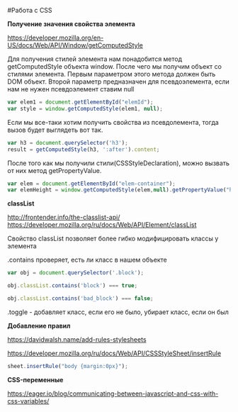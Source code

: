 #Работа с CSS

**Получение значения свойства элемента**

https://developer.mozilla.org/en-US/docs/Web/API/Window/getComputedStyle

Для получения стилей элемента нам понадобится метод getComputedStyle объекта window. После чего мы получим объект со стилями элемента. Первым параметром этого метода должен быть DOM объект. Второй параметр предназначен для псевдоэлемента, если нам не нужен псевдоэлемент ставим null

```js
var elem1 = document.getElementById("elemId");
var style = window.getComputedStyle(elem1, null);
```

Если мы все-таки хотим получить свойства из псевдолемента, тогда вызов будет выглядеть вот так.

```js
var h3 = document.querySelector('h3'); 
result = getComputedStyle(h3, ':after').content;
```

После того как мы получили стили(CSSStyleDeclaration), можно вызвать от них метод getPropertyValue. 

```js
var elem = document.getElementById("elem-container");
var elemHeight = window.getComputedStyle(elem,null).getPropertyValue("height");
```

**classList**

http://frontender.info/the-classlist-api/
https://developer.mozilla.org/ru/docs/Web/API/Element/classList

Свойство classList позволяет более гибко модифицировать классы у элемента

.contains проверяет, есть ли класс в нашем объекте

```js
var obj = document.querySelector('.block');

obj.classList.contains('block') === true;

obj.classList.contains('bad_block') === false;
```

.toggle - добавляет класс, если его не было, убирает класс, если он был

**Добавление правил**

https://davidwalsh.name/add-rules-stylesheets

https://developer.mozilla.org/ru/docs/Web/API/CSSStyleSheet/insertRule

```js
sheet.insertRule("body {margin:0px}");
```

**CSS-переменные**

https://eager.io/blog/communicating-between-javascript-and-css-with-css-variables/